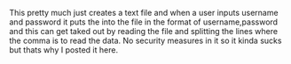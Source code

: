 This pretty much just creates a text file and when a user inputs username and password it puts the into the file in the format of username,password and this can get taked out by reading the file and splitting the lines where the comma is to read the data. No security measures in it so it kinda sucks but thats why I posted it here.
